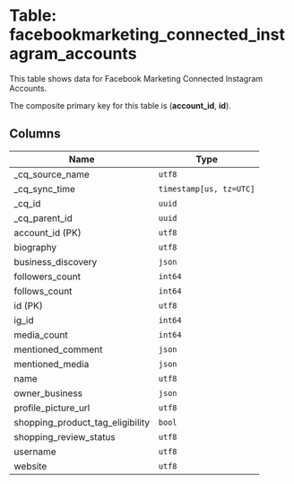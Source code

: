 # Table: facebookmarketing_connected_instagram_accounts

This table shows data for Facebook Marketing Connected Instagram Accounts.

The composite primary key for this table is (**account_id**, **id**).

## Columns

| Name          | Type          |
| ------------- | ------------- |
|_cq_source_name|`utf8`|
|_cq_sync_time|`timestamp[us, tz=UTC]`|
|_cq_id|`uuid`|
|_cq_parent_id|`uuid`|
|account_id (PK)|`utf8`|
|biography|`utf8`|
|business_discovery|`json`|
|followers_count|`int64`|
|follows_count|`int64`|
|id (PK)|`utf8`|
|ig_id|`int64`|
|media_count|`int64`|
|mentioned_comment|`json`|
|mentioned_media|`json`|
|name|`utf8`|
|owner_business|`json`|
|profile_picture_url|`utf8`|
|shopping_product_tag_eligibility|`bool`|
|shopping_review_status|`utf8`|
|username|`utf8`|
|website|`utf8`|